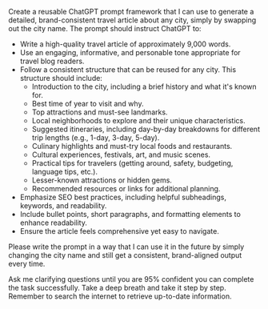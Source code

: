 Create a reusable ChatGPT prompt framework that I can use to generate a detailed, brand-consistent travel article about any city, simply by swapping out the city name. The prompt should instruct ChatGPT to:

- Write a high-quality travel article of approximately 9,000 words.
- Use an engaging, informative, and personable tone appropriate for travel blog readers.
- Follow a consistent structure that can be reused for any city. This structure should include:
  - Introduction to the city, including a brief history and what it's known for.
  - Best time of year to visit and why.
  - Top attractions and must-see landmarks.
  - Local neighborhoods to explore and their unique characteristics.
  - Suggested itineraries, including day-by-day breakdowns for different trip lengths (e.g., 1-day, 3-day, 5-day).
  - Culinary highlights and must-try local foods and restaurants.
  - Cultural experiences, festivals, art, and music scenes.
  - Practical tips for travelers (getting around, safety, budgeting, language tips, etc.).
  - Lesser-known attractions or hidden gems.
  - Recommended resources or links for additional planning.
- Emphasize SEO best practices, including helpful subheadings, keywords, and readability.
- Include bullet points, short paragraphs, and formatting elements to enhance readability.
- Ensure the article feels comprehensive yet easy to navigate.

Please write the prompt in a way that I can use it in the future by simply changing the city name and still get a consistent, brand-aligned output every time.

Ask me clarifying questions until you are 95% confident you can complete the task successfully. Take a deep breath and take it step by step. Remember to search the internet to retrieve up-to-date information.